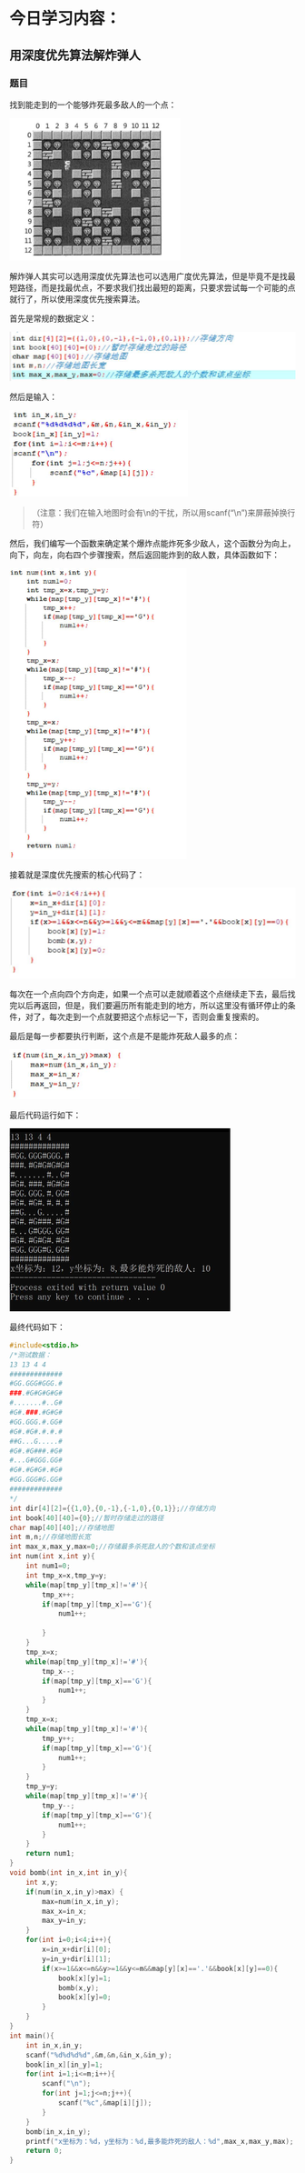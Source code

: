 # 今日学习内容：

## 用深度优先算法解炸弹人

### 题目

找到能走到的一个能够炸死最多敌人的一个点：

<img src="image/clip_image002-1610538988196.jpg" alt="img" style="zoom:50%;" />

解炸弹人其实可以选用深度优先算法也可以选用广度优先算法，但是毕竟不是找最短路径，而是找最优点，不要求我们找出最短的距离，只要求尝试每一个可能的点就行了，所以使用深度优先搜索算法。

首先是常规的数据定义：

<img src="image/clip_image004-1610538988197.jpg" alt="img" style="zoom:50%;" />

然后是输入：

<img src="image/clip_image006-1610538988197.jpg" alt="img" style="zoom:50%;" />

> （注意：我们在输入地图时会有\n的干扰，所以用scanf(“\n”)来屏蔽掉换行符）

然后，我们编写一个函数来确定某个爆炸点能炸死多少敌人，这个函数分为向上，向下，向左，向右四个步骤搜索，然后返回能炸到的敌人数，具体函数如下：

<img src="image/clip_image008-1610538988197.jpg" alt="img" style="zoom:50%;" />

接着就是深度优先搜索的核心代码了：

<img src="image/clip_image010-1610538988197.jpg" alt="img" style="zoom:50%;" />

每次在一个点向四个方向走，如果一个点可以走就顺着这个点继续走下去，最后找完以后再返回，但是，我们要遍历所有能走到的地方，所以这里没有循环停止的条件，对了，每次走到一个点就要把这个点标记一下，否则会重复搜索的。

最后是每一步都要执行判断，这个点是不是能炸死敌人最多的点：

<img src="image/clip_image012-1610538988197.jpg" alt="img" style="zoom:50%;" />

最后代码运行如下：

<img src="image/clip_image014-1610538988197.jpg" alt="img" style="zoom:50%;" />

最终代码如下：

```c++
#include<stdio.h>
/*测试数据：
13 13 4 4
#############
#GG.GGG#GGG.#
###.#G#G#G#G#
#.......#..G#
#G#.###.#G#G#
#GG.GGG.#.GG#
#G#.#G#.#.#.#
##G...G.....#
#G#.#G###.#G#
#...G#GGG.GG#
#G#.#G#G#.#G#
#GG.GGG#G.GG#
#############
*/
int dir[4][2]={{1,0},{0,-1},{-1,0},{0,1}};//存储方向 
int book[40][40]={0};//暂时存储走过的路径 
char map[40][40];//存储地图 
int m,n;//存储地图长宽 
int max_x,max_y,max=0;//存储最多杀死敌人的个数和该点坐标 
int num(int x,int y){
    int num1=0;
    int tmp_x=x,tmp_y=y;
    while(map[tmp_y][tmp_x]!='#'){
        tmp_x++;
        if(map[tmp_y][tmp_x]=='G'){
            num1++;

        }
    }
    tmp_x=x;
    while(map[tmp_y][tmp_x]!='#'){
        tmp_x--;
        if(map[tmp_y][tmp_x]=='G'){
            num1++;
        }
    }
    tmp_x=x;
    while(map[tmp_y][tmp_x]!='#'){
        tmp_y++;
        if(map[tmp_y][tmp_x]=='G'){
            num1++;
        }
    }
    tmp_y=y;
    while(map[tmp_y][tmp_x]!='#'){
        tmp_y--;
        if(map[tmp_y][tmp_x]=='G'){
            num1++;
        }
    }
    return num1;
}
void bomb(int in_x,int in_y){
    int x,y;
    if(num(in_x,in_y)>max) {
        max=num(in_x,in_y);
        max_x=in_x;
        max_y=in_y;
    }
    for(int i=0;i<4;i++){
        x=in_x+dir[i][0];
        y=in_y+dir[i][1];
        if(x>=1&&x<=n&&y>=1&&y<=m&&map[y][x]=='.'&&book[x][y]==0){
            book[x][y]=1;
            bomb(x,y);
            book[x][y]=0;
        }
    }
}
int main(){
    int in_x,in_y;
    scanf("%d%d%d%d",&m,&n,&in_x,&in_y);
    book[in_x][in_y]=1;
    for(int i=1;i<=m;i++){
        scanf("\n");
        for(int j=1;j<=n;j++){
            scanf("%c",&map[i][j]);
        }
    }
    bomb(in_x,in_y);
    printf("x坐标为：%d，y坐标为：%d,最多能炸死的敌人：%d",max_x,max_y,max);
    return 0;
} 

```

